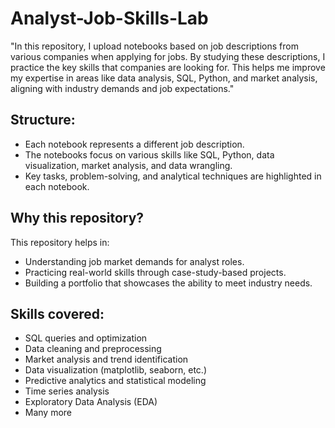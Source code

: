 # Analyst-Job-Skills-Lab
"In this repository, I upload notebooks based on job descriptions from various companies when applying for jobs. By studying these descriptions, I practice the key skills that companies are looking for. This helps me improve my expertise in areas like data analysis, SQL, Python, and market analysis, aligning with industry demands and job expectations."
## Structure:
- Each notebook represents a different job description.
- The notebooks focus on various skills like SQL, Python, data visualization, market analysis, and data wrangling.
- Key tasks, problem-solving, and analytical techniques are highlighted in each notebook.
## Why this repository?
This repository helps in:
- Understanding job market demands for analyst roles.
- Practicing real-world skills through case-study-based projects.
- Building a portfolio that showcases the ability to meet industry needs.
## Skills covered:
- SQL queries and optimization
- Data cleaning and preprocessing
- Market analysis and trend identification
- Data visualization (matplotlib, seaborn, etc.)
- Predictive analytics and statistical modeling
- Time series analysis
- Exploratory Data Analysis (EDA)
- Many more
